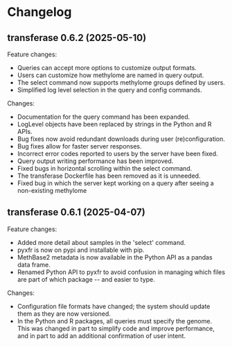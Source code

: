 # Changelog

## transferase 0.6.2 (2025-05-10)

Feature changes:
* Queries can accept more options to customize output formats.
* Users can customize how methylome are named in query output.
* The select command now supports methylome groups defined by users.
* Simplified log level selection in the query and config commands.

Changes:
* Documentation for the query command has been expanded.
* LogLevel objects have been replaced by strings in the Python and R APIs.
* Bug fixes now avoid redundant downloads during user (re)configuration.
* Bug fixes allow for faster server responses.
* Incorrect error codes reported to users by the server have been fixed.
* Query output writing performance has been improved.
* Fixed bugs in horizontal scrolling within the select command.
* The transferase Dockerfile has been removed as it is unneeded.
* Fixed bug in which the server kept working on a query after seeing a
  non-existing methylome

## transferase 0.6.1 (2025-04-07)

Feature changes:
* Added more detail about samples in the 'select' command.
* pyxfr is now on pypi and installable with pip.
* MethBase2 metadata is now available in the Python API as a pandas data frame.
* Renamed Python API to pyxfr to avoid confusion in managing which files are
  part of which package -- and easier to type.

Changes:
* Configuration file formats have changed; the system should update them as
  they are now versioned.
* In the Python and R packages, all queries must specify the genome. This was
  changed in part to simplify code and improve performance, and in part to add
  an additional confirmation of user intent.

